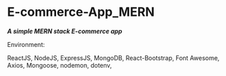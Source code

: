 # E-commerce-App_MERN

***A simple MERN stack E-commerce app***

Environment:

ReactJS, NodeJS, ExpressJS, MongoDB, React-Bootstrap, Font Awesome, Axios, Mongoose, nodemon, dotenv, 

